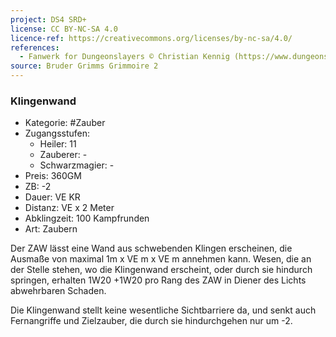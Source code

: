 ```yaml
---
project: DS4 SRD+
license: CC BY-NC-SA 4.0
licence-ref: https://creativecommons.org/licenses/by-nc-sa/4.0/
references: 
  - Fanwerk for Dungeonslayers © Christian Kennig (https://www.dungeonslayers.net/)
source: Bruder Grimms Grimmoire 2
---
```


### Klingenwand

- Kategorie: #Zauber
- Zugangsstufen:
  - Heiler: 11
  - Zauberer: -
  - Schwarzmagier: -
- Preis: 360GM
- ZB: -2
- Dauer: VE KR
- Distanz: VE x 2 Meter
- Abklingzeit: 100 Kampfrunden
- Art: Zaubern

Der ZAW lässt eine Wand aus schwebenden Klingen erscheinen, die Ausmaße von maximal 1m x VE m x VE m annehmen kann. Wesen, die an der Stelle stehen, wo die Klingenwand erscheint, oder durch sie hindurch springen, erhalten 1W20 +1W20 pro Rang des ZAW in Diener des Lichts abwehrbaren Schaden.

Die Klingenwand stellt keine wesentliche Sichtbarriere da, und senkt auch Fernangriffe und Zielzauber, die durch sie hindurchgehen nur um -2.

